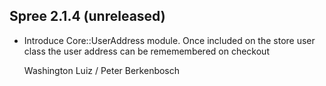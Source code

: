 ## Spree 2.1.4 (unreleased) ##

* Introduce Core::UserAddress module. Once included on the store user class the user address can be rememembered on checkout

    Washington Luiz / Peter Berkenbosch